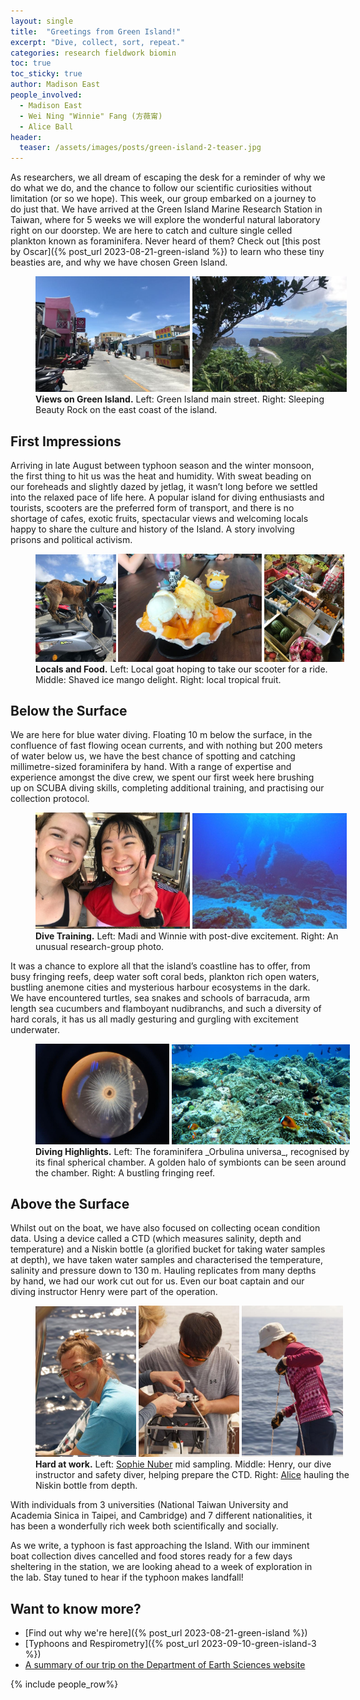 ```yaml
---
layout: single
title:  "Greetings from Green Island!"
excerpt: "Dive, collect, sort, repeat."
categories: research fieldwork biomin
toc: true
toc_sticky: true
author: Madison East
people_involved:
  - Madison East
  - Wei Ning "Winnie" Fang (方薇甯)
  - Alice Ball
header:
  teaser: /assets/images/posts/green-island-2-teaser.jpg
---
```


As researchers, we all dream of escaping the desk for a reminder of why we do what we do, and the chance to follow our scientific curiosities without limitation (or so we hope). This week, our group embarked on a journey to do just that. We have arrived at the Green Island Marine Research Station in Taiwan, where for 5 weeks we will explore the wonderful natural laboratory right on our doorstep. We are here to catch and culture single celled plankton known as foraminifera. Never heard of them? Check out [this post by Oscar]({% post_url 2023-08-21-green-island %}) to learn who these tiny beasties are, and why we have chosen Green Island.

<figure style="width: 100%" class="align-center">
  <img src="/assets/images/posts/green-island-2-firstimpressions-1.jpg" alt="Madi and Winnie excited about diving." style="width:49%">
  <img src="/assets/images/posts/green-island-2-firstimpressions-2.jpg" alt="A group photo of divers underwater." style="width:49%">
  <figcaption>
  <strong> Views on Green Island.</strong> Left: Green Island main street. Right: Sleeping Beauty Rock on the east coast of the island.
  </figcaption>
</figure>

## First Impressions

Arriving in late August between typhoon season and the winter monsoon, the first thing to hit us was the heat and humidity. With sweat beading on our foreheads and slightly dazed by jetlag, it wasn’t long before we settled into the relaxed pace of life here. A popular island for diving enthusiasts and tourists, scooters are the preferred form of transport, and there is no shortage of cafes, exotic fruits, spectacular views and welcoming locals happy to share the culture and history of the Island. A story involving prisons and political activism.

<figure style="width: 100%" class="align-center">
  <img src="/assets/images/posts/green-island-2-firstimpressions-3.jpg" alt="Madi and Winnie excited about diving." style="width:25.5%">
  <img src="/assets/images/posts/green-island-2-firstimpressions-4.jpg" alt="A group photo of divers underwater." style="width:45.54%">
  <img src="/assets/images/posts/green-island-2-firstimpressions-5.jpg" alt="A group photo of divers underwater." style="width:25.5%">
  <figcaption>
  <strong> Locals and Food.</strong> Left: Local goat hoping to take our scooter for a ride. Middle: Shaved ice mango delight. Right: local tropical fruit.
  </figcaption>
</figure>

## Below the Surface

We are here for blue water diving. Floating 10 m below the surface, in the confluence of fast flowing ocean currents, and with nothing but 200 meters of water below us, we have the best chance of spotting and catching millimetre-sized foraminifera by hand. With a range of expertise and experience amongst the dive crew, we spent our first week here brushing up on SCUBA diving skills, completing additional training, and practising our collection protocol.

<figure style="width: 100%" class="align-center">
  <img src="/assets/images/posts/green-island-2-diving-1.jpg" alt="Madi and Winnie excited about diving." style="width:49%">
  <img src="/assets/images/posts/green-island-2-diving-2.jpg" alt="A group photo of divers underwater." style="width:49%">
  <figcaption>
  <strong>Dive Training.</strong> Left: Madi and Winnie with post-dive excitement. Right: An unusual research-group photo.
  </figcaption>
</figure>

It was a chance to explore all that the island’s coastline has to offer, from busy fringing reefs, deep water soft coral beds, plankton rich open waters, bustling anemone cities and mysterious harbour ecosystems in the dark. We have encountered turtles, sea snakes and schools of barracuda, arm length sea cucumbers and flamboyant nudibranchs, and such a diversity of hard corals, it has us all madly gesturing and gurgling with excitement underwater.

<figure style="width: 100%" class="align-center">
  <img src="/assets/images/posts/green-island-2-diving-3.jpg" alt="Madi and Winnie excited about diving." style="width:42.5%">
  <img src="/assets/images/posts/green-island-2-diving-4.jpg" alt="A group photo of divers underwater." style="width:56.5%">
  <figcaption>
  <strong>Diving Highlights.</strong>  Left: The foraminifera _Orbulina universa_, recognised by its final spherical chamber. A golden halo of symbionts can be seen around the chamber. Right: A bustling fringing reef.
  </figcaption>
</figure>

## Above the Surface

Whilst out on the boat, we have also focused on collecting ocean condition data. Using a device called a CTD (which measures salinity, depth and temperature) and a Niskin bottle (a glorified bucket for taking water samples at depth), we have taken water samples and characterised the temperature, salinity and pressure down to 130 m. Hauling replicates from many depths by hand, we had our work cut out for us. Even our boat captain and our diving instructor Henry were part of the operation.

<figure style="width: 100%" class="align-center">
  <img src="/assets/images/posts/green-island-2-boat-1.jpg" alt="Madi and Winnie excited about diving." style="width:32%">
  <img src="/assets/images/posts/green-island-2-boat-2.jpg" alt="A group photo of divers underwater." style="width:32%">
  <img src="/assets/images/posts/green-island-2-boat-3.jpg" alt="A group photo of divers underwater." style="width:32%">
  <figcaption>
  <strong> Hard at work.</strong> Left: <a href="http://eng.gl.ntu.edu.tw/index.php/about-us/faculty/visiting-research-fellows/item/456-sophie-nuber%E2%80%A8%E2%80%A8">Sophie Nuber</a> mid sampling. Middle: Henry, our dive instructor and safety diver, helping prepare the CTD. Right: <a href="{% link _people/2023-Alice-Ball.md %}">Alice</a> hauling the Niskin bottle from depth.
  </figcaption>
</figure>

With individuals from 3 universities (National Taiwan University and Academia Sinica in Taipei, and Cambridge) and 7 different nationalities, it has been a wonderfully rich week both scientifically and socially.

As we write, a typhoon is fast approaching the Island. With our imminent boat collection dives cancelled and food stores ready for a few days sheltering in the station, we are looking ahead to a week of exploration in the lab. Stay tuned to hear if the typhoon makes landfall!

## Want to know more?

 - [Find out why we're here]({% post_url 2023-08-21-green-island %})
 - [Typhoons and Respirometry]({% post_url 2023-09-10-green-island-3 %})
 - [A summary of our trip on the Department of Earth Sciences website](https://blog.esc.cam.ac.uk/a-foray-into-foraminifera-one-island-two-research-teams-a-boat-and-a-frenzy-of-forams/)

{% include people_row%}
